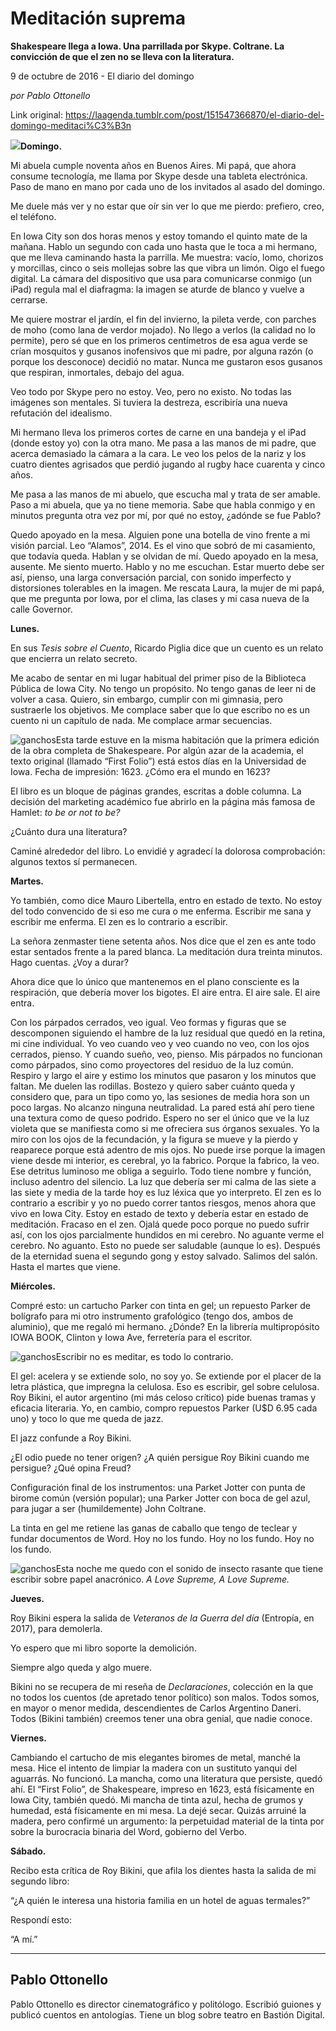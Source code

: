 # Meditación suprema

**Shakespeare llega a Iowa. Una parrillada por Skype. Coltrane. La convicción de que el zen no se lleva con la literatura.**

9 de octubre de 2016 - El diario del domingo

_por Pablo Ottonello_

Link original: https://laagenda.tumblr.com/post/151547366870/el-diario-del-domingo-meditaci%C3%B3n

![](https://64.media.tumblr.com/ddfefbe2330d666d54030a001169b219/tumblr_inline_pk0mqieUyg1t6q87u_500.jpg)**Domingo.**

Mi abuela cumple noventa años en Buenos Aires. Mi papá, que ahora consume tecnología, me llama por Skype desde una tableta electrónica. Paso de mano en mano por cada uno de los invitados al asado del domingo. 

Me duele más ver y no estar que oír sin ver lo que me pierdo: prefiero, creo, el teléfono.

En Iowa City son dos horas menos y estoy tomando el quinto mate de la mañana. Hablo un segundo con cada uno hasta que le toca a mi hermano, que me lleva caminando hasta la parrilla. Me muestra: vacío, lomo, chorizos y morcillas, cinco o seis mollejas sobre las que vibra un limón. Oigo el fuego digital. La cámara del dispositivo que usa para comunicarse conmigo (un iPad) regula mal el diafragma: la imagen se aturde de blanco y vuelve a cerrarse. 

Me quiere mostrar el jardín, el fin del invierno, la pileta verde, con parches de moho (como lana de verdor mojado). No llego a verlos (la calidad no lo permite), pero sé que en los primeros centímetros de esa agua verde se crían mosquitos y gusanos inofensivos que mi padre, por alguna razón (o porque los desconoce) decidió no matar. Nunca me gustaron esos gusanos que respiran, inmortales, debajo del agua. 

Veo todo por Skype pero no estoy. Veo, pero no existo. No todas las imágenes son mentales. Si tuviera la destreza, escribiría una nueva refutación del idealismo.

Mi hermano lleva los primeros cortes de carne en una bandeja y el iPad (donde estoy yo) con la otra mano. Me pasa a las manos de mi padre, que acerca demasiado la cámara a la cara. Le veo los pelos de la nariz y los cuatro dientes agrisados que perdió jugando al rugby hace cuarenta y cinco años. 

Me pasa a las manos de mi abuelo, que escucha mal y trata de ser amable. Paso a mi abuela, que ya no tiene memoria. Sabe que habla conmigo y en minutos pregunta otra vez por mí, por qué no estoy, ¿adónde se fue Pablo? 

Quedo apoyado en la mesa. Alguien pone una botella de vino frente a mi visión parcial. Leo “Alamos”, 2014. Es el vino que sobró de mi casamiento, que todavía queda. Hablan y se olvidan de mí. Quedo apoyado en la mesa, ausente. Me siento muerto. Hablo y no me escuchan. Estar muerto debe ser así, pienso, una larga conversación parcial, con sonido imperfecto y distorsiones tolerables en la imagen. Me rescata Laura, la mujer de mi papá, que me pregunta por Iowa, por el clima, las clases y mi casa nueva de la calle Governor.

  
**Lunes.**

En sus *Tesis sobre el Cuento*, Ricardo Piglia dice que un cuento es un relato que encierra un relato secreto. 

Me acabo de sentar en mi lugar habitual del primer piso de la Biblioteca Pública de Iowa City. No tengo un propósito. No tengo ganas de leer ni de volver a casa. Quiero, sin embargo, cumplir con mi gimnasia, pero sustraerle los objetivos. Me complace saber que lo que escribo no es un cuento ni un capítulo de nada. Me complace armar secuencias.

![ganchos](https://64.media.tumblr.com/86c52d41beafac7335654f485b3f9d68/tumblr_inline_pk0mqjerDu1t6q87u_500.jpg)Esta tarde estuve en la misma habitación que la primera edición de la obra completa de Shakespeare. Por algún azar de la academia, el texto original (llamado “First Folio”) está estos días en la Universidad de Iowa. Fecha de impresión: 1623. ¿Cómo era el mundo en 1623?

El libro es un bloque de páginas grandes, escritas a doble columna. La decisión del marketing académico fue abrirlo en la página más famosa de Hamlet: *to be or not to be?*

¿Cuánto dura una literatura?

Caminé alrededor del libro. Lo envidié y agradecí la dolorosa comprobación: algunos textos sí permanecen.

  
**Martes.**

Yo también, como dice Mauro Libertella, entro en estado de texto. No estoy del todo convencido de si eso me cura o me enferma. Escribir me sana y escribir me enferma. El zen es lo contrario a escribir.

La señora zenmaster tiene setenta años. Nos dice que el zen es ante todo estar sentados frente a la pared blanca. La meditación dura treinta minutos. Hago cuentas. ¿Voy a durar?

Ahora dice que lo único que mantenemos en el plano consciente es la respiración, que debería mover los bigotes. El aire entra. El aire sale. El aire entra.

Con los párpados cerrados, veo igual. Veo formas y figuras que se descomponen siguiendo el hambre de la luz residual que quedó en la retina, mi cine individual. Yo veo cuando veo y veo cuando no veo, con los ojos cerrados, pienso. Y cuando sueño, veo, pienso. Mis párpados no funcionan como párpados, sino como proyectores del residuo de la luz común. Respiro y largo el aire y estimo los minutos que pasaron y los minutos que faltan. Me duelen las rodillas. Bostezo y quiero saber cuánto queda y considero que, para un tipo como yo, las sesiones de media hora son un poco largas. No alcanzo ninguna neutralidad. La pared está ahí pero tiene una textura como de queso podrido. Espero no ser el único que ve la luz violeta que se manifiesta como si me ofreciera sus órganos sexuales. Yo la miro con los ojos de la fecundación, y la figura se mueve y la pierdo y reaparece porque está adentro de mis ojos. No puede irse porque la imagen viene desde mi interior, es cerebral, yo la fabrico. Porque la fabrico, la veo. Ese detritus luminoso me obliga a seguirlo. Todo tiene nombre y función, incluso adentro del silencio. La luz que debería ser mi calma de las siete a las siete y media de la tarde hoy es luz léxica que yo interpreto. El zen es lo contrario a escribir y yo no puedo correr tantos riesgos, menos ahora que vivo en Iowa City. Estoy en estado de texto y debería estar en estado de meditación. Fracaso en el zen. Ojalá quede poco porque no puedo sufrir así, con los ojos parcialmente hundidos en mi cerebro. No aguante verme el cerebro. No aguanto. Esto no puede ser saludable (aunque lo es). Después de la eternidad suena el segundo gong y estoy salvado. Salimos del salón. Hasta el martes que viene.

  
**Miércoles.**

Compré esto: un cartucho Parker con tinta en gel; un repuesto Parker de bolígrafo para mi otro instrumento grafológico (tengo dos, ambos de aluminio), que me regaló mi hermano. ¿Dónde? En la librería multipropósito IOWA BOOK, Clinton y Iowa Ave, ferretería para el escritor.

![ganchos](https://64.media.tumblr.com/bc9946cbd2afd1a71865cc1f471b2a5d/tumblr_inline_pk0mqkOghP1t6q87u_500.jpg)Escribir no es meditar, es todo lo contrario.

El gel: acelera y se extiende solo, no soy yo. Se extiende por el placer de la letra plástica, que impregna la celulosa. Eso es escribir, gel sobre celulosa. Roy Bikini, el autor argentino (mi más celoso crítico) pide buenas tramas y eficacia literaria. Yo, en cambio, compro repuestos Parker (U$D 6.95 cada uno) y toco lo que me queda de jazz.

El jazz confunde a Roy Bikini.

¿El odio puede no tener origen? ¿A quién persigue Roy Bikini cuando me persigue? ¿Qué opina Freud?

Configuración final de los instrumentos: una Parket Jotter con punta de birome común (versión popular); una Parker Jotter con boca de gel azul, para jugar a ser (humildemente) John Coltrane.

La tinta en gel me retiene las ganas de caballo que tengo de teclear y fundar documentos de Word. Hoy no los fundo. Hoy no los fundo. Hoy no los fundo.

![ganchos](https://64.media.tumblr.com/ddfefbe2330d666d54030a001169b219/tumblr_inline_pk0mqieUyg1t6q87u_500.jpg)Esta noche me quedo con el sonido de insecto rasante que tiene escribir sobre papel anacrónico. *A Love Supreme, A Love Supreme.*

  
**Jueves.**

Roy Bikini espera la salida de *Veteranos de la Guerra del día* (Entropía, en 2017), para demolerla.

Yo espero que mi libro soporte la demolición.

Siempre algo queda y algo muere.

Bikini no se recupera de mi reseña de *Declaraciones*, colección en la que no todos los cuentos (de apretado tenor político) son malos. Todos somos, en mayor o menor medida, descendientes de Carlos Argentino Daneri. Todos (Bikini también) creemos tener una obra genial, que nadie conoce.

  
**Viernes.**

Cambiando el cartucho de mis elegantes biromes de metal, manché la mesa. Hice el intento de limpiar la madera con un sustituto yanqui del aguarrás. No funcionó. La mancha, como una literatura que persiste, quedó ahí. El “First Folio”, de Shakespeare, impreso en 1623, está físicamente en Iowa City, también quedó. Mi mancha de tinta azul, hecha de grumos y humedad, está físicamente en mi mesa. La dejé secar. Quizás arruiné la madera, pero confirmé un argumento: la perpetuidad material de la tinta por sobre la burocracia binaria del Word, gobierno del Verbo.

  
**Sábado.**

Recibo esta crítica de Roy Bikini, que afila los dientes hasta la salida de mi segundo libro:

“¿A quién le interesa una historia familia en un hotel de aguas termales?”

Respondí esto:

“A mí.”

  




---

 Pablo Ottonello
----------------

 Pablo Ottonello es director cinematográfico y politólogo. Escribió guiones y publicó cuentos en antologías. Tiene un blog sobre teatro en Bastión Digital. 

